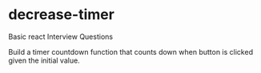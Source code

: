 # decrease-timer

Basic react Interview Questions

Build a timer countdown function that counts down when button is clicked given the initial value.
